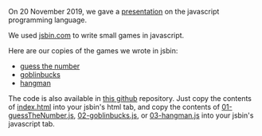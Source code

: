 On 20 November 2019, we gave a [presentation](https://docs.google.com/presentation/d/1G3ZPOtCJCUtviQLXGuoSYPIO3LPDh7fyg1CpABSeyUg) on the javascript programming language.

We used [jsbin.com](jsbin.com) to write small games in javascript.

Here are our copies of the games we wrote in jsbin:

* [guess the number](https://jsbin.com/dugirenuci/edit?js,console)
* [goblinbucks](https://jsbin.com/pejapufudi/edit?js,output)
* [hangman](https://jsbin.com/pazuhegeso/12/edit?js,output)

The code is also available in [this github](https://github.com/0x70b1a5/inn0v8-11-20-2019) repository.
Just copy the contents of [index.html](https://github.com/0x70b1a5/inn0v8-11-20-2019/blob/master/index.html) into your jsbin's html tab,
and copy the contents of [01-guessTheNumber.js](https://github.com/0x70b1a5/inn0v8-11-20-2019/blob/master/01-guessTheNumber.js), [02-goblinbucks.js](https://github.com/0x70b1a5/inn0v8-11-20-2019/blob/master/02-goblinbucks.js), or [03-hangman.js](https://github.com/0x70b1a5/inn0v8-11-20-2019/blob/master/03-hangman.js) into your jsbin's javascript tab.
